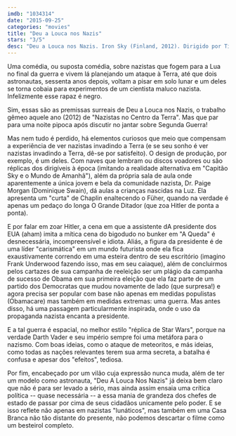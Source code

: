 ```yaml
---
imdb: "1034314"
date: "2015-09-25"
categories: "movies"
title: "Deu a Louca nos Nazis"
stars: "3/5"
desc: "Deu a Louca nos Nazis. Iron Sky (Finland, 2012). Dirigido por Timo Vuorensola. Escrito por Jarmo Puskala, Johanna Sinisalo, Michael Kalesniko, Timo Vuorensola. Com Julia Dietze, Christopher Kirby, Götz Otto, Udo Kier, Peta Sergeant, Stephanie Paul, Tilo Prückner, Michael Cullen, Kym Jackson."
---
```

Uma comédia, ou suposta comédia, sobre nazistas que fogem para a Lua no final da guerra e vivem lá planejando um ataque à Terra, até que dois astronautas, sessenta anos depois, voltam a pisar em solo lunar e um deles se torna cobaia para experimentos de um cientista maluco nazista. Infelizmente esse rapaz é negro.

Sim, essas são as premissas surreais de Deu a Louca nos Nazis, o trabalho gêmeo aquele ano (2012) de "Nazistas no Centro da Terra". Mas que par para uma noite pipoca após discutir no jantar sobre Segunda Guerra!

Mas nem tudo é perdido, há elementos curiosos que meio que compensam a experiência de ver nazistas invadindo a Terra (e se seu sonho é ver nazistas invadindo a Terra, dê-se por satisfeito). O design de produção, por exemplo, é um deles. Com naves que lembram ou discos voadores ou são réplicas dos dirigíveis à época (imitando a realidade alternativa em "Capitão Sky e o Mundo de Amanhã"), além da própria sala de aula onde aparentemente a única jovem e bela da comunidade nazista, Dr. Paige Morgan (Dominique Swain), dá aulas a crianças nascidas na Luz. Ela apresenta um "curta" de Chaplin enaltecendo o Füher, quando na verdade é apenas um pedaço do longa O Grande Ditador (que zoa Hitler de ponta a ponta).

E por falar em zoar Hitler, a cena em que a assistente dA presidente dos EUA (aham) imita a mítica cena do bigodudo no bunker em "A Queda" é desnecessária, incompreensível e idiota. Aliás, a figura da presidente é de uma líder "carismática" em um mundo futurista onde ela fica exaustivamente correndo em uma esteira dentro de seu escritório (imagino Frank Underwood fazendo isso, mas em seu caiaque), além de concluirmos pelos cartazes de sua campanha de reeleição ser um plágio da campanha de sucesso de Obama em sua primeira eleição que ela faz parte de um partido dos Democratas que mudou novamente de lado (que surpresa!) e agora precisa ser popular com base não apenas em medidas populistas (Obamacare) mas também em medidas extremas: uma guerra. Mas antes disso, há uma passagem particularmente inspirada, onde o uso da propaganda nazista encanta a presidente.

E a tal guerra é espacial, no melhor estilo "réplica de Star Wars", porque na verdade Darth Vader e seu império sempre foi uma metáfora para o nazismo. Com boas ideias, como o ataque de meteoritos, e más ideias, como todas as nações relevantes terem sua arma secreta, a batalha é confusa e apesar dos "efeitos", tediosa.

Por fim, encabeçado por um vilão cuja expressão nunca muda, além de ter um modelo como astronauta, "Deu A Louca Nos Nazis" já deixa bem claro que não é para ser levado a sério, mas ainda assim ensaia uma crítica política -- quase necessária -- a essa mania de grandeza dos chefes de estado de passar por cima de seus cidadãos unicamente pelo poder. E se isso reflete não apenas em nazistas "lunáticos", mas também em uma Casa Branca não tão distante do presente, não podemos descartar o filme como um besteirol completo.

